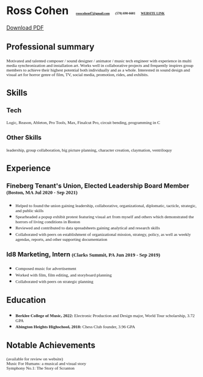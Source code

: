 # Ross Cohen <span style="font-family:Times New Roman; font-size:0.3em;"> &nbsp; &nbsp; &nbsp; rosscohen47@gmail.com &nbsp; &nbsp; &nbsp; (570) 690-6601 &nbsp; &nbsp; &nbsp; [WEBSITE LINK](https://editor.wix.com/html/editor/web/renderer/edit/7a7e760f-e1d6-4c74-9316-7e96dfafe7e6?_gl=1*1te0gr3*_ga*MjEzMTc1NjQ2MC4xNjEyOTA2NjQw*_ga_H314XQHSPY*MTYxODM2NzM2OC4xLjEuMTYxODM2NzY5OS4w&editorSessionId=5d9565ab-851a-4e5a-85e9-0988e1c08c6b&metaSiteId=329adc02-9520-4e2f-85d2-5889a0707494&templateId=1b103321-376e-4be1-9439-575fc7476f6a)</span>
[Download PDF](https://drive.google.com/file/d/1Bc50A_nypcESduWNfei4ykxq52lJI0he/view?usp=sharing)   
## Professional summary
<span style="font-family:Times New Roman; font-size:0.8em;">Motivated and talented composer / sound designer / animator / music tech engineer with experience in multi media synchronization and installation art. Works well in collaborative projects and frequently inspires group members to achieve their highest potential both individually and as a whole. Interested in sound design and visual art for horror genre of film, TV, social media, promotion, rides, and exhibits.</span>
## Skills
### Tech
<span style="font-family:Times New Roman; font-size:0.8em;">Logic, Reason, Ableton, Pro Tools, Max, Finalcut Pro, circuit bending, programming in C</span>
### Other Skills
<span style="font-family:Times New Roman; font-size:0.8em;">leadership, group collaboration, big picture planning, character creation, claymation, ventriloquy</span>
## Experience
### Fineberg Tenant's Union, Elected Leadership Board Member <span style="font-family:Times New Roman; font-size:0.8em;">(Boston, MA Jul 2020 - Sep 2021)</span>
* <span style="font-family:Times New Roman; font-size:0.8em;">Helped to found the union gaining leadership, collaborative, organizational, diplomatic, tacticle, strategic, and public skills</span>
* <span style="font-family:Times New Roman; font-size:0.8em;">Spearheaded a popup exhibit protest featuring visual art from myself and others which demonstrated the horrors of living conditions in Boston</span>
* <span style="font-family:Times New Roman; font-size:0.8em;">Reviewed and contributed to data spreadsheets gaining analytical and research skills</span>
* <span style="font-family:Times New Roman; font-size:0.8em;">Collaborated with peers on establishment of organizational mission, strategy, policy, as well as weekly agendas, reports, and other supporting documentation</span>
### Id8 Marketing, Intern <span style="font-family:Times New Roman; font-size:0.8em;">(Clarks Summit, PA Jun 2019 - Sep 2019)</span>
* <span style="font-family:Times New Roman; font-size:0.8em;">Composed music for advertisement</span>
* <span style="font-family:Times New Roman; font-size:0.8em;">Worked with film, film editing, and storyboard planning</span>
* <span style="font-family:Times New Roman; font-size:0.8em;">Collaborated with peers on strategic planning</span>
## Education
* <span style="font-family:Times New Roman; font-size:0.8em;">**Berklee College of Music, 2022:** Electronic Production and Design major, World Tour scholarship, 3.72 GPA</span>
* <span style="font-family:Times New Roman; font-size:0.8em;">**Abington Heights Highschool, 2018:** Chess Club founder, 3.96 GPA</span>
## Notable Achievements
<span style="font-family:Times New Roman; font-size:0.8em;">(available for review on website)   
Music For Humans: a musical and visual story    
Symphony No.1: The Story of Scranton</span>


